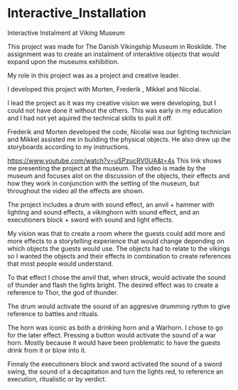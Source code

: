 # Interactive_Installation
Interactive Instalment at Viking Museum

This project was made for The Danish Vikingship Museum in Roskilde. 
The assignment was to create an instalment of interaktive objects that would expand upon the museums exhibition.

My role in this project was as a project and creative leader.

I developed this project with Morten, Frederik , Mikkel and Nicolai. 

I lead the project as it was my creative vision we were developing, but I could not have done it without the others. 
This was early in my education and I had not yet aquired the technical skills to pull it off. 

Frederik and Morten developed the code,
Nicolai was our lighting technician and
Mikkel assisted me in building the physical objects. He also drew up the storyboards according to my instructions.

https://www.youtube.com/watch?v=uSPzucRV0UA&t=4s
This link shows me presenting the project at the museum. The video is made by the museum and focuses alot on the discussion of the
objects, their effects and how they work in conjunction with the setting of the museum, but throughout the video all the effects are shown. 


The project includes a drum with sound effect, an anvil + hammer with lighting and sound effects, a vikinghorn with sound effect,
and an executioners block + sword with sound and light effects. 

My vision was that to create a room where the guests could add more and more effects to a storytelling experience that would change
depending on which objects the guests would use. The objects had to relate to the vikings so I wanted the objects and their effects
in combination to create references that most people would understand. 

To that effect I chose the anvil that, when struck, would activate the sound of thunder and flash the lights bright. The desired effect
was to create a reference to Thor, the god of thunder. 

The drum would activate the sound of an aggresive drumming rythm to give reference to battles and rituals.

The horn was iconic as both a drinking horn and a Warhorn. I chose to go for the later effect. Pressing a button would activate the
sound of a war horn. Mostly because it would have been problematic to have the guests drink from it or blow into it.

Finnaly the executioners block and sword activated the sound of a sword swing, the sound of a decapitation and turn the lights red, to reference an execution, ritualistic or by verdict.






